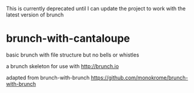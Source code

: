 This is currently deprecated until I can update the project to work with the latest version of brunch

brunch-with-cantaloupe
======================

basic brunch with file structure but no bells or whistles

a brunch skeleton for use with http://brunch.io 

adapted from brunch-with-brunch https://github.com/monokrome/brunch-with-brunch
